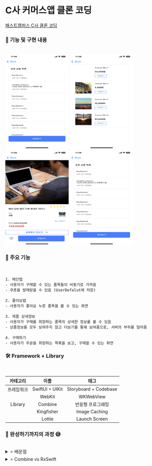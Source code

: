 # C사 커머스앱 클론 코딩

[패스트캠퍼스 C사 클론 코딩](https://fastcampus.co.kr/dev_online_ios)

### 🌟 기능 및 구현 내용
</br>
<img src="https://github.com/Seo-garden/FastCampus/blob/main/part6/구매하기.PNG" alt="" width="200" height="300">
<img src="https://github.com/Seo-garden/FastCampus/blob/main/part6/좋아요.PNG" alt="" width="200" height="300">
<img src="https://github.com/Seo-garden/FastCampus/blob/main/part6/상세정보.PNG" alt="" width="200" height="300">
<img src="https://github.com/Seo-garden/FastCampus/blob/main/part6/구매하기.PNG" alt="" width="200" height="300">


### 🐚 주요 기능
<br/>

    1. 메인탭
    - 사용자가 구매할 수 있는 품목들이 비동기로 가져옴
    - 쿠폰을 발매받을 수 있음 (UserDefalut에 저장)

    2. 좋아요탭
    - 사용자가 좋아요 누른 품목을 볼 수 있는 화면
    
    3. 제품 상세정보
    - 사용자가 구매를 희망하는 품목의 상세한 정보를 볼 수 있음
    - 상품정보를 모두 보여주지 않고 더보기를 통해 보여줌으로, 서버의 부하를 덜어줌

    4. 구매하기
    - 사용자가 주문을 희망하는 목록을 보고, 구매할 수 있는 화면
    

### 🛠️ Framework + Library

<br/>

| 카테고리 | 이름 |  태그   |  
| :--------: | :--------: | :------: | 
|   프레임워크    |   SwiftUI + UIKit    | Storyboard + Codebase |
|       |   WebKit    | WKWebView |
|   Library    |   Combine    | 반응형 프로그래밍 | 
|       |   Kingfisher    | Image Caching |
|       |   Lottie    | Launch Screen |

### 🌟 완성하기까지의 과정 😅
<br/>

<details>
  <summary>⭐️ 배운점</summary>        
  SwiftUI가 등장함으로써 트위터 클론코딩을 진행할 때, 스토리보드 방식은 레거시라고 생각했었습니다. 사용한지 오래된 기술이니 레거시라고 판단하는 안좋은 생각을 바꿀 수 있는 기회였습니다. 아직까지도 스토리보드 방식은 눈으로 직접 보면서 배치가 가능하기 때문에, 한 화면의 오브젝트가 관리되기 힘들 정도가 아니라면 스토리방식을 여전히 사용할 것 같습니다. 그리고 여러가지 뷰들을 사용해봄으로써, 의도한 화면에 대한 뷰를 어떤걸 사용해야 할지에 대해 알게 되었습니다.
</details>

<details>
  <summary>⭐️ Combine vs RxSwift </summary>
  사실 이 강의를 통해 얻고 싶었던 것은 취업공고 우대사항에 있는 RxSwift 혹은 Combine 에 대해 학습하고 싶었습니다. 왜 기업들은 이 기술스택을 우대사항에 두는 것에 대해 궁금증이 생겼고, 직접 만들어보면서 그 의도를 파악하고 싶었습니다. 프로젝트를 진행하면서 주로 비동기 작업을 보다 직관적이고 효율적으로 처리할 수 있도록 도와주는 것이었습니다. 
</details>



